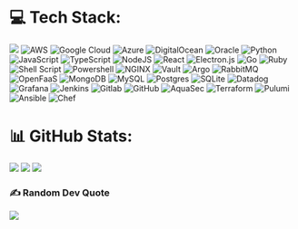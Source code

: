 # 💻 Tech Stack:

![](https://img.shields.io/badge/kubernetes-%23326ce5.svg?style=for-the-badge&logo=kubernetes&logoColor=white&label=%20) ![AWS](https://img.shields.io/badge/AWS-%23FF9900.svg?style=for-the-badge&logo=amazon-aws&logoColor=white) ![Google Cloud](https://img.shields.io/badge/Google%20Cloud-%234285F4.svg?style=for-the-badge&logo=google-cloud&logoColor=white) ![Azure](https://img.shields.io/badge/azure-%230072C6.svg?style=for-the-badge&logo=azure-devops&logoColor=white) ![DigitalOcean](https://img.shields.io/badge/DigitalOcean-%230167ff.svg?style=for-the-badge&logo=digitalOcean&logoColor=white) ![Oracle](https://img.shields.io/badge/Oracle-F80000?style=for-the-badge&logo=oracle&logoColor=white)  ![Python](https://img.shields.io/badge/python-3670A0?style=for-the-badge&logo=python&logoColor=ffdd54) ![JavaScript](https://img.shields.io/badge/javascript-%23323330.svg?style=for-the-badge&logo=javascript&logoColor=%23F7DF1E) ![TypeScript](https://img.shields.io/badge/typescript-%23007ACC.svg?style=for-the-badge&logo=typescript&logoColor=white) ![NodeJS](https://img.shields.io/badge/node.js-6DA55F?style=for-the-badge&logo=node.js&logoColor=white) ![React](https://img.shields.io/badge/react-%2320232a.svg?style=for-the-badge&logo=react&logoColor=%2361DAFB) ![Electron.js](https://img.shields.io/badge/Electron-191970?style=for-the-badge&logo=Electron&logoColor=white) ![Go](https://img.shields.io/badge/go-%2300ADD8.svg?style=for-the-badge&logo=go&logoColor=white) ![Ruby](https://img.shields.io/badge/ruby-%23CC342D.svg?style=for-the-badge&logo=ruby&logoColor=white) ![Shell Script](https://img.shields.io/badge/shell_script-%23121011.svg?style=for-the-badge&logo=gnu-bash&logoColor=white) ![Powershell](https://img.shields.io/badge/powershell-%23002456.svg?style=for-the-badge&logo=powershell&logoColor=white) ![NGINX](https://img.shields.io/static/v1?style=for-the-badge&message=NGINX&color=009639&logo=NGINX&logoColor=FFFFFF&label=) ![Vault](https://img.shields.io/static/v1?style=for-the-badge&message=Vault&color=000000&logo=Vault&logoColor=FFFFFF&label=) ![Argo](https://img.shields.io/static/v1?style=for-the-badge&message=Argo&color=EF7B4D&logo=Argo&logoColor=FFFFFF&label=) ![RabbitMQ](https://img.shields.io/static/v1?style=for-the-badge&message=RabbitMQ&color=FF6600&logo=RabbitMQ&logoColor=FFFFFF&label=) ![OpenFaaS](https://img.shields.io/static/v1?style=for-the-badge&message=OpenFaaS&color=3B5EE9&logo=OpenFaaS&logoColor=FFFFFF&label=) ![MongoDB](https://img.shields.io/badge/MongoDB-%234ea94b.svg?style=for-the-badge&logo=mongodb&logoColor=white) ![MySQL](https://img.shields.io/badge/mysql-%2300f.svg?style=for-the-badge&logo=mysql&logoColor=white) ![Postgres](https://img.shields.io/badge/postgres-%23316192.svg?style=for-the-badge&logo=postgresql&logoColor=white) ![SQLite](https://img.shields.io/badge/sqlite-%2307405e.svg?style=for-the-badge&logo=sqlite&logoColor=white) ![Datadog](https://img.shields.io/static/v1?style=for-the-badge&message=Datadog&color=632CA6&logo=Datadog&logoColor=FFFFFF&label=) ![Grafana](https://img.shields.io/static/v1?style=for-the-badge&message=Grafana&color=F46800&logo=Grafana&logoColor=FFFFFF&label=) ![Jenkins](https://img.shields.io/badge/jenkins-%232C5263.svg?style=for-the-badge&logo=jenkins&logoColor=white) ![Gitlab](https://img.shields.io/badge/gitlab-%23fc6d27.svg?style=for-the-badge&logo=gitlab&logoColor=white) ![GitHub](https://img.shields.io/badge/github-%23000000.svg?style=for-the-badge&logo=github&logoColor=white) ![AquaSec](https://img.shields.io/badge/aqua-%231904DA.svg?style=for-the-badge&logo=aqua&logoColor=#0018A8) ![Terraform](https://img.shields.io/badge/terraform-%235835CC.svg?style=for-the-badge&logo=terraform&logoColor=white) ![Pulumi](https://img.shields.io/badge/pulumi-%23805ac3.svg?style=for-the-badge&logo=pulumi&logoColor=white) ![Ansible](https://img.shields.io/badge/ansible-%231A1918.svg?style=for-the-badge&logo=ansible&logoColor=white) ![Chef](https://img.shields.io/badge/chef-%23ffb347.svg?style=for-the-badge&logo=chef&logoColor=white) 


# 📊 GitHub Stats:
![](https://github-readme-stats.vercel.app/api?username=ponkio&theme=darcula&hide_border=false&include_all_commits=true&count_private=true) ![](https://github-readme-stats.vercel.app/api/top-langs/?username=ponkio&theme=darcula&hide_border=false&include_all_commits=true&count_private=true&layout=compact) ![](https://github-readme-streak-stats.herokuapp.com/?user=ponkio&theme=darcula&hide_border=false) 

### ✍️ Random Dev Quote
![](https://quotes-github-readme.vercel.app/api?type=horizontal&theme=gruvbox)


